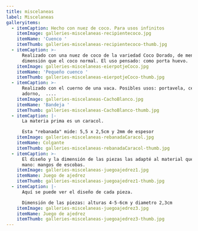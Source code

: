 ```yaml
---
title: miscelaneas
label: Miscelaneas
galleryitems:
  - itemCaption: Hecho con nuez de coco. Para usos infinitos
    itemImage: galleries-miscelaneas-recipientecoco.jpg
    itemName: 'Cuenco '
    itemThumb: galleries-miscelaneas-recipientecoco-thumb.jpg
  - itemCaption: >-
      Realizado con una nuez de coco de la variedad Coco Dorado, de menor
      dimensión que el coco normal. El uso pensado: como porta huevo.
    itemImage: galleries-miscelaneas-eierpotjeCoco.jpg
    itemName: 'Pequeño cuenco '
    itemThumb: galleries-miscelaneas-eierpotjeCoco-thumb.jpg
  - itemCaption: >-
      Realizado con el cuerno de una vaca. Posibles usos: portavela, cenicero,
      adorno,  ....
    itemImage: galleries-miscelaneas-CachoBlanco.jpg
    itemName: 'Bandeja '
    itemThumb: galleries-miscelaneas-CachoBlanco-thumb.jpg
  - itemCaption: |-
      La materia prima es un caracol. 

      Esta "rebanada" mide: 5,5 x 2,5cm y 2mm de espesor
    itemImage: galleries-miscelaneas-rebanadaCaracol.jpg
    itemName: Colgante
    itemThumb: galleries-miscelaneas-rebanadaCaracol-thumb.jpg
  - itemCaption: >-
      El diseño y la dimensión de las piezas las adapté al material que tuve a
      mano: mangos de escobas.
    itemImage: galleries-miscelaneas-juegoajedrez1.jpg
    itemName: Juego de ajedrez
    itemThumb: galleries-miscelaneas-juegoajedrez1-thumb.jpg
  - itemCaption: |-
      Aquí se puede ver el diseño de cada pieza.

      Dimensión de las piezas: alturas 4-5-6cm y diametro 2,3cm
    itemImage: galleries-miscelaneas-juegoajedrez3.jpg
    itemName: Juego de ajedrez
    itemThumb: galleries-miscelaneas-juegoajedrez3-thumb.jpg
---
```


